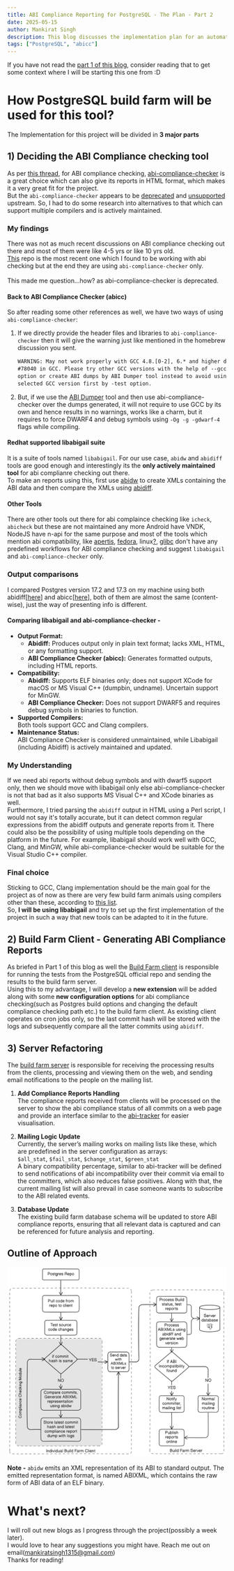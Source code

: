 ```yaml
---
title: ABI Compliance Reporting for PostgreSQL - The Plan - Part 2
date: 2025-05-15
author: Mankirat Singh
description: This blog discusses the implementation plan for an automated ABI compliance reporting system for official PostgreSQL and its implementation in build farm, focusing on the tools and the approach to be used.
tags: ["PostgreSQL", "abicc"]
---
```


If you have not read the [part 1 of this blog](https://blog.mankiratsingh.com/posts/abi-compliance-reporting-part-1/), consider reading that to get some context where I will be starting this one from :D

# How PostgreSQL build farm will be used for this tool?
The Implementation for this project will be divided in **3 major parts**

## 1) Deciding the ABI Compliance checking tool
As per [this thread](https://www.postgresql.org/message-id/flat/CAH2-Wzk7tvgLXzOZ8a22aF-gmO5gHojWTYRvAk5ZgOvTrcEQeg%40mail.gmail.com), for ABI compliance checking, [abi-compliance-checker](https://lvc.github.io/abi-compliance-checker/) is a great choice which can also give its reports in HTML format, which makes it a very great fit for the project.<br>
But the `abi-compliance-checker` appears to be [deprecated](https://github.com/lvc/abi-compliance-checker/issues/127) and [unsupported](https://github.com/Homebrew/homebrew-core/pull/173741) upstream. So, I had to do some research into alternatives to that which can support multiple compilers and is actively maintained.

### My findings
There was not as much recent discussions on ABI compliance checking out there and most of them were like 4-5 yrs or like 10 yrs old.<br>
[This](https://github.com/bitcoin-core/secp256k1/pull/1380) repo is the most recent one which I found to be working with abi checking but at the end they are using `abi-compliance-checker` only. <br><br>
This made me question...how? as abi-compliance-checker is deprecated.
#### Back to ABI Compliance Checker (abicc)
So after reading some other references as well, we have two ways of using `abi-compliance-checker`:
1) If we directly provide the header files and libraries to `abi-compliance-checker` then it will give the warning just like mentioned in the homebrew discussion you sent.
    ```html
    WARNING: May not work properly with GCC 4.8.[0-2], 6.* and higher due to bug
    #78040 in GCC. Please try other GCC versions with the help of --gcc-path=PATH
    option or create ABI dumps by ABI Dumper tool instead to avoid using GCC. Test
    selected GCC version first by -test option.
    ```
2) But, if we use the [ABI Dumper](https://github.com/lvc/abi-dumper) tool and then use abi-compliance-checker over the dumps generated, it will not require to use GCC by its own and hence results in no warnings, works like a charm, but it requires to force DWARF4 and debug symbols using `-Og -g -gdwarf-4` flags while compiling.

#### Redhat supported libabigail suite
It is a suite of tools named `libabigail`.
For our use case, `abidw` and `abidiff` tools are good enough and interestingly its the **only actively maintained tool** for abi complianre checking out there.<br>
To make an reports using this, first use [abidw](https://sourceware.org/libabigail/manual/abidw.html) to create XMLs containing the ABI data and then compare the XMLs using [abidiff](https://sourceware.org/libabigail/manual/abidiff.html).

#### Other Tools
There are other tools out there for abi complaince checking like `icheck`, `abicheck` but these are not maintained any more Android have VNDK, NodeJS have n-api for the same purpose and most of the tools which mention abi compatibility, like [apertis](https://www.apertis.org/guides/app_devel/api-abi_evolution_guideline/), [fedora](https://fedoraproject.org/wiki/How_to_check_for_ABI_changes_in_a_package), linux[?](https://lpc.events/event/16/contributions/1176/attachments/967/2166/libabigail-lpc.pdf), [glibc](https://sourceware.org/glibc/wiki/Testing/ABI_checker) don't have any predefined workflows for ABI compliance checking and suggest `libabigail` and `abi-compliance-checker` only.

### Output comparisons
I compared Postgres version 17.2 and 17.3 on my machine using both abidiff[[here](https://drive.google.com/file/d/1EFW2BHsRglAuNTjF6DpizRiX8iSNBsaN/view)] and abicc[[here](https://abicc-17-2-17-3-postgres.mankiratsingh.com/)], both of them are almost the same (content-wise), just the way of presenting info is different.
#### Comparing libabigail and abi-compliance-checker -
* **Output Format:**
  * **Abidiff:** Produces output only in plain text format; lacks XML, HTML, or any formatting support.
  * **ABI Compliance Checker (abicc):** Generates formatted outputs, including HTML reports.​
* **Compatibility:**
  * **Abidiff:** Supports ELF binaries only; does not support XCode for macOS or MS Visual C++ (dumpbin, undname). Uncertain support for MinGW.
  * **ABI Compliance Checker:** Does not support DWARF5 and requires debug symbols in binaries to function.​
* **Supported Compilers:​**<br>
    Both tools support GCC and Clang compilers.​
* **Maintenance Status:**<br>
    ABI Compliance Checker is considered unmaintained, while Libabigail (including Abidiff) is actively maintained and updated.
### My Understanding
If we need abi reports without debug symbols and with dwarf5 support only, then we should move with libabigail only else abi-compliance-checker is not that bad as it also supports MS Visual C++ and XCode binaries as well.<br>
Furthermore, I tried parsing the `abidiff` output in HTML using a Perl script, I would not say it's totally accurate, but it can detect common regular expressions from the abidiff outputs and generate reports from it.
There could also be the possibility of using multiple tools depending on the platform in the future. For example, libabigail should work well with GCC, Clang, and MinGW, while abi-compliance-checker would be suitable for the Visual Studio C++ compiler.

### Final choice
Sticking to GCC, Clang implementation should be the main goal for the project as of now as there are very few build farm animals using compilers other than these, according to [this list](https://buildfarm.postgresql.org/cgi-bin/show_members.pl).<br>
So, **I will be using libabigail** and try to set up the first implementation of the project in such a way that new tools can be adapted to it in the future.

## 2) Build Farm Client - Generating ABI Compliance Reports
As briefed in Part 1 of this blog as well the [Build Farm client](https://github.com/PGBuildFarm/client-code) is responsible for running the tests from the PostgreSQL official repo and sending the results to the build farm server.<br>
Using this to my advantage, I will develop a **new extension** will be added along with some **new configuration options** for abi compliance checking(such as Postgres build options and changing the default compliance checking path etc.) to the build farm client. As existing client operates on cron jobs only, so the last commit hash will be stored with the logs and subsequently compare all the latter commits using `abidiff`.

## 3) Server Refactoring
The [build farm server](https://github.com/PGBuildFarm/server-code) is responsible for receiving the processing results from the clients, processing and viewing them on the web, and sending email notifications to the people on the mailing list.<br>
  1) **Add Compliance Reports Handling**<br>
    The compliance reports received from clients will be processed on the server to show the abi compliance status of all commits on a web page and provide an interface similar to the [abi-tracker](https://abi-laboratory.pro/?view=timeline&l=glib) for easier visualisation.

  2) **Mailing Logic Update**<br>
    Currently, the server’s mailing works on mailing lists like these, which are predefined in the server configuration as arrays:<br> 
    `$all_stat`, `$fail_stat`, `$change_stat`, `$green_stat`<br>
    A binary compatibility percentage, similar to abi-tracker will be defined to send notifications of abi incompatibility over their commit via email to the committers, which also reduces false positives. Along with that, the current mailing list will also prevail in case someone wants to subscribe to the ABI related events.

  3) **Database Update**<br>
    The existing build farm database schema will be updated to store ABI compliance reports, ensuring that all relevant data is captured and can be referenced for future analysis and reporting.

## Outline of Approach
<style>
body.dark .light-img {
    display:none
}

body:not(.dark) .dark-img {
    display:none
}
</style>

<img src="dark-outline.png" alt="Logo" class="dark-img">
<img src="light-outline.png" alt="Logo" class="light-img">

**Note -** `abidw` emits an XML representation of its ABI to standard output. The emitted representation format, is named ABIXML, which contains the raw form of ABI data of an ELF binary.

# What's next?
I will roll out new blogs as I progress through the project(possibly a week later).<br>
I would love to hear any suggestions you might have. Reach me out on email(mankiratsingh1315@gmail.com)<br>
Thanks for reading!